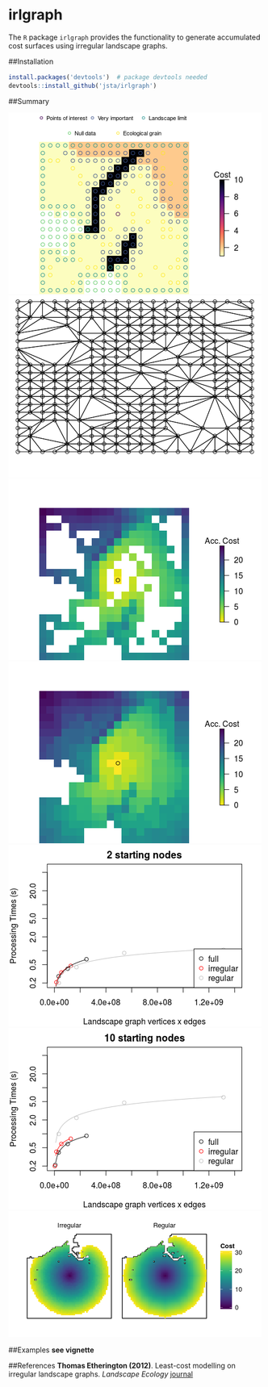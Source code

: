 irlgraph
======

The `R` package `irlgraph` provides the functionality to generate accumulated cost surfaces using irregular landscape graphs.

##Installation
  ```R
  install.packages('devtools')  # package devtools needed
  devtools::install_github('jsta/irlgraph')
  ```
##Summary

![](inst/doc/figure-1.png)
![](inst/doc/figure-2.png)
![](inst/doc/figure-3.png)
![](inst/doc/figure-4.png)
![](inst/doc/figure-5.png)
![](inst/doc/figure-6.png)
![](inst/doc/figure-7.png)

##Examples
**see vignette**

##References
**Thomas Etherington (2012)**. Least-cost modelling on irregular landscape graphs.
*Landscape Ecology*
[journal](http://dx.doi.org/10.1007/s10980-012-9747-y)
